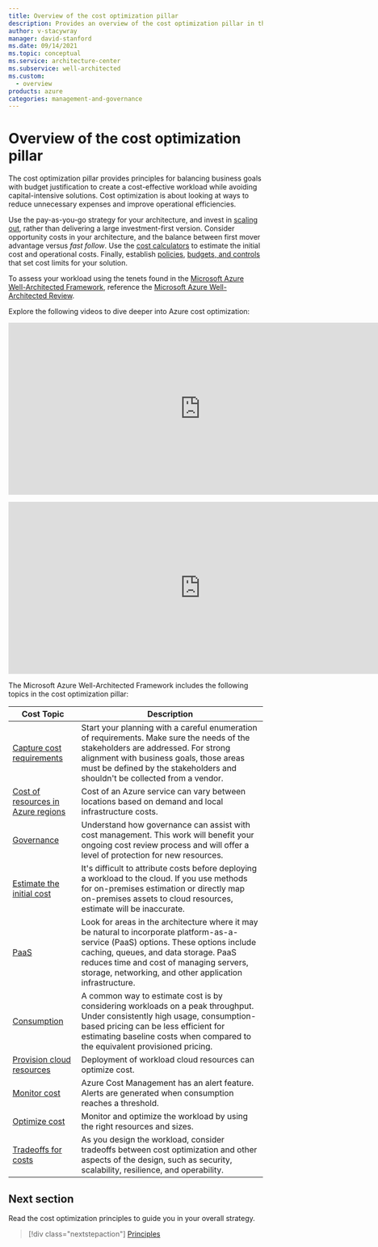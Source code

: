 ```yaml
---
title: Overview of the cost optimization pillar
description: Provides an overview of the cost optimization pillar in the Azure Well-Architected Framework.
author: v-stacywray
manager: david-stanford
ms.date: 09/14/2021
ms.topic: conceptual
ms.service: architecture-center
ms.subservice: well-architected
ms.custom:
  - overview
products: azure
categories: management-and-governance
---
```


# Overview of the cost optimization pillar

The cost optimization pillar provides principles for balancing business goals with budget justification to create a cost-effective workload while avoiding capital-intensive solutions. Cost optimization is about looking at ways to reduce unnecessary expenses and improve operational efficiencies.

Use the pay-as-you-go strategy for your architecture, and invest in [scaling out](optimize-autoscale.md), rather than delivering a large investment-first version. Consider opportunity costs in your architecture, and the balance between first mover advantage versus *fast follow*. Use the [cost calculators](https://azure.microsoft.com/pricing/calculator/) to estimate the initial cost and operational costs. Finally, establish [policies](principles.md), [budgets, and controls](monitor-alert.md) that set cost limits for your solution.

To assess your workload using the tenets found in the [Microsoft Azure Well-Architected Framework](/azure/architecture/framework/), reference the [Microsoft Azure Well-Architected Review](/assessments/?id=azure-architecture-review&mode=pre-assessment).

 Explore the following videos to dive deeper into Azure cost optimization:
<p>
<iframe src="https://channel9.msdn.com/Shows/Azure-Enablement/Diving-deeper-into-Azure-cost-optimization-Part-1-Cost-Optimization-Ep-2-Well-Architected-series/player" width="760" height="340" allowFullScreen frameBorder="0" title="Diving deeper into Azure cost optimization (Part 1) - Microsoft Channel 9 Video"></iframe>
<p>
<iframe src="https://channel9.msdn.com/Shows/Azure-Enablement/Diving-deeper-into-Azure-cost-optimization-Part-2-Cost-Optimization-Ep-2-Well-Architected-series/player" width="760" height="340" allowFullScreen frameBorder="0" title="Diving deeper into Azure cost optimization (Part 2) - Microsoft Channel 9 Video"></iframe>

The Microsoft Azure Well-Architected Framework includes the following topics in the cost optimization pillar:

| Cost Topic | Description |
|------------|-------------|
|[Capture cost requirements](./design-capture-requirements.md)| Start your planning with a careful enumeration of requirements. Make sure the needs of the stakeholders are addressed. For strong alignment with business goals, those areas must be defined by the stakeholders and shouldn't be collected from a vendor.|
|[Cost of resources in Azure regions](./design-regions.md)|Cost of an Azure service can vary between locations based on demand and local infrastructure costs.|
|[Governance](./design-resources.md)| Understand how governance can assist with cost management. This work will benefit your ongoing cost review process and will offer a level of protection for new resources.|
|[Estimate the initial cost](./design-initial-estimate.md)|It's difficult to attribute costs before deploying a workload to the cloud. If you use methods for on-premises estimation or directly map on-premises assets to cloud resources, estimate will be inaccurate.|
|[PaaS](./design-paas.md)| Look for areas in the architecture where it may be natural to incorporate platform-as-a-service (PaaS) options. These options include caching, queues, and data storage. PaaS reduces time and cost of managing servers, storage, networking, and other application infrastructure.|
|[Consumption](./design-price.md)|A common way to estimate cost is by considering workloads on a peak throughput. Under consistently high usage, consumption-based pricing can be less efficient for estimating baseline costs when compared to the equivalent provisioned pricing.|
|[Provision cloud resources](./provision-checklist.md)|Deployment of workload cloud resources can optimize cost.|
|[Monitor cost](./monitor-alert.md)|Azure Cost Management has an alert feature. Alerts are generated when consumption reaches a threshold.|
|[Optimize cost](./optimize-checklist.md)|Monitor and optimize the workload by using the right resources and sizes.
|[Tradeoffs for costs](./tradeoffs.md)|As you design the workload, consider tradeoffs between cost optimization and other aspects of the design, such as security, scalability, resilience, and operability.

## Next section

Read the cost optimization principles to guide you in your overall strategy.

> [!div class="nextstepaction"]
> [Principles](principles.md)
